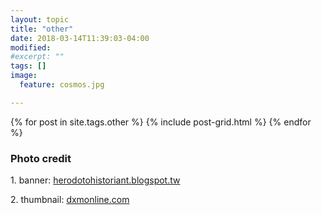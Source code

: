 ```yaml
---
layout: topic
title: "other"
date: 2018-03-14T11:39:03-04:00
modified:
#excerpt: ""
tags: []
image:
  feature: cosmos.jpg

---
```


<div class="tiles">
{% for post in site.tags.other %}
  {% include post-grid.html %}
{% endfor %}
</div><!-- /.tiles -->

<div class="tiles">
<div class="tile">
<h3> Photo credit</h3>
<p>1. banner: <a target="blank" href="http://herodotohistoriant.blogspot.tw/2017/06/la-alquimia-de-los-planetas.html">herodotohistoriant.blogspot.tw</a></p>
<p>2. thumbnail: <a target="blank" href="http://www.dxmonline.com/wp-content/uploads/2016/08/?MA">dxmonline.com</a></p>
</div><!-- /.tile -->
</div><!-- /.tiles -->